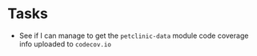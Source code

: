 # Tasks
* See if I can manage to get the `petclinic-data` module code coverage info uploaded to `codecov.io`
